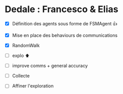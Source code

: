 # Dedale : Francesco & Elias

- [x] Définition des agents sous forme de FSMAgent :+1:

- [x] Mise en place des behaviours de communications 

- [x]  RandomWalk

- [ ]  explo :arrow_up:

- [ ]  improve comms + general accuracy

- [ ] Collecte

- [ ] Affiner l'exploration
